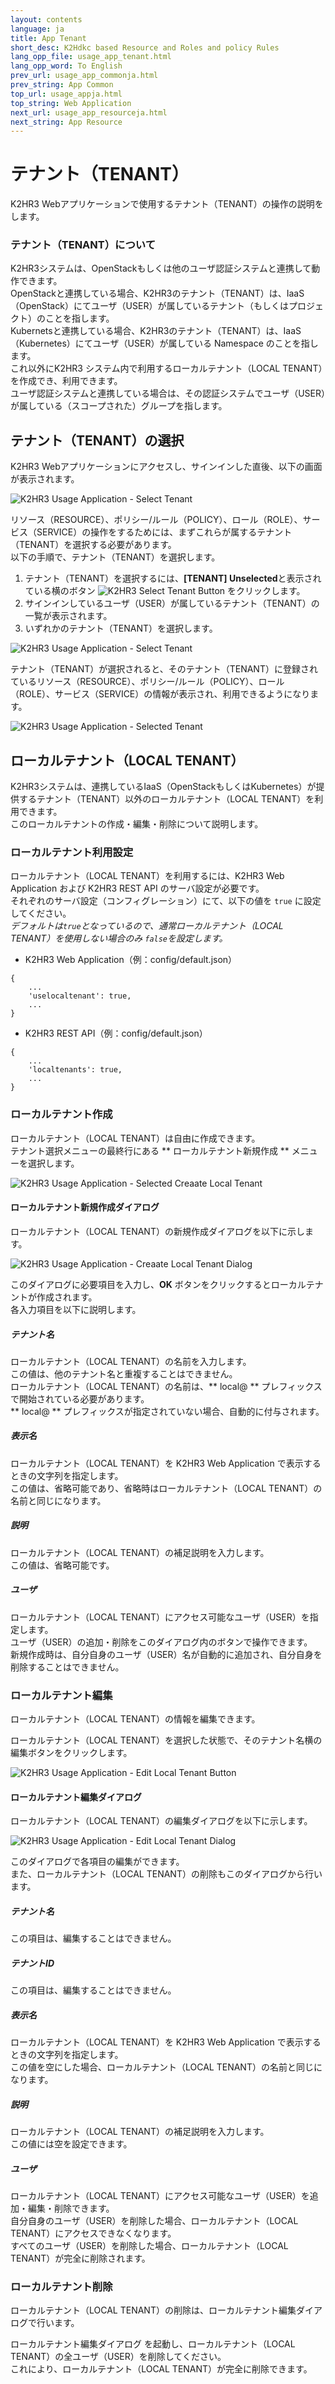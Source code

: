 ```yaml
---
layout: contents
language: ja
title: App Tenant
short_desc: K2Hdkc based Resource and Roles and policy Rules
lang_opp_file: usage_app_tenant.html
lang_opp_word: To English
prev_url: usage_app_commonja.html
prev_string: App Common
top_url: usage_appja.html
top_string: Web Application
next_url: usage_app_resourceja.html
next_string: App Resource
---
```


# テナント（TENANT）
K2HR3 Webアプリケーションで使用するテナント（TENANT）の操作の説明をします。

### テナント（TENANT）について
K2HR3システムは、OpenStackもしくは他のユーザ認証システムと連携して動作できます。  
OpenStackと連携している場合、K2HR3のテナント（TENANT）は、IaaS（OpenStack）にてユーザ（USER）が属しているテナント（もしくはプロジェクト）のことを指します。  
Kubernetsと連携している場合、K2HR3のテナント（TENANT）は、IaaS（Kubernetes）にてユーザ（USER）が属している Namespace のことを指します。  
これ以外にK2HR3 システム内で利用するローカルテナント（LOCAL TENANT）を作成でき、利用できます。  
ユーザ認証システムと連携している場合は、その認証システムでユーザ（USER）が属している（スコープされた）グループを指します。  

## テナント（TENANT）の選択
K2HR3 Webアプリケーションにアクセスし、サインインした直後、以下の画面が表示されます。  

![K2HR3 Usage Application - Select Tenant](images/usage_app_tenant_unselect.png)

リソース（RESOURCE）、ポリシー/ルール（POLICY）、ロール（ROLE）、サービス（SERVICE）の操作をするためには、まずこれらが属するテナント（TENANT）を選択する必要があります。  
以下の手順で、テナント（TENANT）を選択します。  
1. テナント（TENANT）を選択するには、**[TENANT] Unselected**と表示されている横のボタン ![K2HR3 Select Tenant Button](images/button_tenant_select.png) をクリックします。
1. サインインしているユーザ（USER）が属しているテナント（TENANT）の一覧が表示されます。
1. いずれかのテナント（TENANT）を選択します。

![K2HR3 Usage Application - Select Tenant](images/usage_app_tenant_select.png)

テナント（TENANT）が選択されると、そのテナント（TENANT）に登録されているリソース（RESOURCE）、ポリシー/ルール（POLICY）、ロール（ROLE）、サービス（SERVICE）の情報が表示され、利用できるようになります。

![K2HR3 Usage Application - Selected Tenant](images/usage_app_tenant_selected.png)

## ローカルテナント（LOCAL TENANT）
K2HR3システムは、連携しているIaaS（OpenStackもしくはKubernetes）が提供するテナント（TENANT）以外のローカルテナント（LOCAL TENANT）を利用できます。  
このローカルテナントの作成・編集・削除について説明します。  

### ローカルテナント利用設定
ローカルテナント（LOCAL TENANT）を利用するには、K2HR3 Web Application および K2HR3 REST API のサーバ設定が必要です。  
それぞれのサーバ設定（コンフィグレーション）にて、以下の値を `true` に設定してください。  
_デフォルトは`true`となっているので、通常ローカルテナント（LOCAL TENANT）を使用しない場合のみ `false`を設定します。_

- K2HR3 Web Application（例：config/default.json）  
```
{
    ...
    'uselocaltenant': true,
    ...
}
```

- K2HR3 REST API（例：config/default.json）  
```
{
    ...
    'localtenants': true,
    ...
}
```

### ローカルテナント作成
ローカルテナント（LOCAL TENANT）は自由に作成できます。  
テナント選択メニューの最終行にある ** ローカルテナント新規作成 ** メニューを選択します。  

![K2HR3 Usage Application - Selected Creaate Local Tenant](images/usage_app_tenant_local_select.png)

#### ローカルテナント新規作成ダイアログ
ローカルテナント（LOCAL TENANT）の新規作成ダイアログを以下に示します。  

![K2HR3 Usage Application - Creaate Local Tenant Dialog](images/usage_app_tenant_local_createdialog.png)

このダイアログに必要項目を入力し、**OK** ボタンをクリックするとローカルテナントが作成されます。  
各入力項目を以下に説明します。  

##### テナント名
ローカルテナント（LOCAL TENANT）の名前を入力します。  
この値は、他のテナント名と重複することはできません。  
ローカルテナント（LOCAL TENANT）の名前は、** local@ ** プレフィックスで開始されている必要があります。  
** local@ ** プレフィックスが指定されていない場合、自動的に付与されます。  

##### 表示名
ローカルテナント（LOCAL TENANT）を K2HR3 Web Application で表示するときの文字列を指定します。  
この値は、省略可能であり、省略時はローカルテナント（LOCAL TENANT）の名前と同じになります。  

##### 説明
ローカルテナント（LOCAL TENANT）の補足説明を入力します。  
この値は、省略可能です。

##### ユーザ
ローカルテナント（LOCAL TENANT）にアクセス可能なユーザ（USER）を指定します。  
ユーザ（USER）の追加・削除をこのダイアログ内のボタンで操作できます。  
新規作成時は、自分自身のユーザ（USER）名が自動的に追加され、自分自身を削除することはできません。  

### ローカルテナント編集
ローカルテナント（LOCAL TENANT）の情報を編集できます。  

ローカルテナント（LOCAL TENANT）を選択した状態で、そのテナント名横の編集ボタンをクリックします。  

![K2HR3 Usage Application - Edit Local Tenant Button](images/usage_app_tenant_local_edit.png)

#### ローカルテナント編集ダイアログ
ローカルテナント（LOCAL TENANT）の編集ダイアログを以下に示します。  

![K2HR3 Usage Application - Edit Local Tenant Dialog](images/usage_app_tenant_local_editdialog.png)

このダイアログで各項目の編集ができます。  
また、ローカルテナント（LOCAL TENANT）の削除もこのダイアログから行います。  

##### テナント名
この項目は、編集することはできません。

##### テナントID
この項目は、編集することはできません。

##### 表示名
ローカルテナント（LOCAL TENANT）を K2HR3 Web Application で表示するときの文字列を指定します。  
この値を空にした場合、ローカルテナント（LOCAL TENANT）の名前と同じになります。  

##### 説明
ローカルテナント（LOCAL TENANT）の補足説明を入力します。  
この値には空を設定できます。

##### ユーザ
ローカルテナント（LOCAL TENANT）にアクセス可能なユーザ（USER）を追加・編集・削除できます。  
自分自身のユーザ（USER）を削除した場合、ローカルテナント（LOCAL TENANT）にアクセスできなくなります。  
すべてのユーザ（USER）を削除した場合、ローカルテナント（LOCAL TENANT）が完全に削除されます。  

### ローカルテナント削除
ローカルテナント（LOCAL TENANT）の削除は、ローカルテナント編集ダイアログで行います。

ローカルテナント編集ダイアログ を起動し、ローカルテナント（LOCAL TENANT）の全ユーザ（USER）を削除してください。  
これにより、ローカルテナント（LOCAL TENANT）が完全に削除できます。
